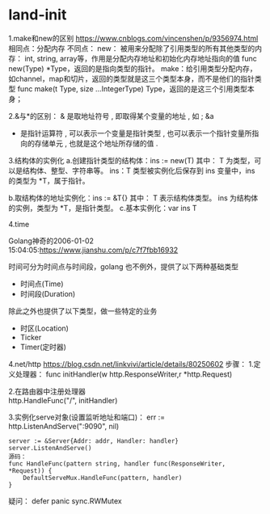 # land-init


1.make和new的区别  https://www.cnblogs.com/vincenshen/p/9356974.html
相同点：分配内存
不同点：
new： 被用来分配除了引用类型的所有其他类型的内存： int, string, array等，作用是分配内存地址和初始化内存地址指向的值  func new(Type) *Type，返回的是指向类型的指针。
make：给引用类型分配内存，如channel，map和切片，返回的类型就是这三个类型本身，而不是他们的指针类型   func make(t Type, size ...IntegerType) Type，返回的是这三个引用类型本身；

2.&与*的区别：
& 是取地址符号 , 即取得某个变量的地址 , 如 ; &a
* 是指针运算符 , 可以表示一个变量是指针类型 , 也可以表示一个指针变量所指向的存储单元 , 也就是这个地址所存储的值 .

3.结构体的实例化
a.创建指针类型的结构体：ins := new(T)
	其中：
	T 为类型，可以是结构体、整型、字符串等。
	ins：T 类型被实例化后保存到 ins 变量中，ins 的类型为 *T，属于指针。

b.取结构体的地址实例化：ins := &T{}
	其中：
	T 表示结构体类型。
	ins 为结构体的实例，类型为 *T，是指针类型。
c.基本实例化：var ins T

4.time

Golang神奇的2006-01-02 15:04:05:https://www.jianshu.com/p/c7f7fbb16932

时间可分为时间点与时间段，golang 也不例外，提供了以下两种基础类型
- 时间点(Time)
- 时间段(Duration)

除此之外也提供了以下类型，做一些特定的业务
- 时区(Location)
- Ticker
- Timer(定时器)


4.net/http   https://blog.csdn.net/linkvivi/article/details/80250602
步骤：
1.定义处理器： 
	func initHandler(w http.ResponseWriter,r *http.Request)
	
2.在路由器中注册处理器  
	http.HandleFunc("/", initHandler)
	
3.实例化serve对象(设置监听地址和端口)：
	err := http.ListenAndServe(":9090", nil) 
	
	server := &Server{Addr: addr, Handler: handler}
    server.ListenAndServe()
	源码：
	func HandleFunc(pattern string, handler func(ResponseWriter, *Request)) {
		DefaultServeMux.HandleFunc(pattern, handler)
	}

疑问：
defer
panic
sync.RWMutex







